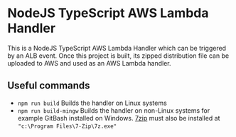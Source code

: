 # NodeJS TypeScript AWS Lambda Handler

This is a NodeJS TypeScript AWS Lambda Handler which can be triggered by an ALB event. Once this project is built, its zipped distribution file can be uploaded to AWS and used as an AWS Lambda handler.

## Useful commands

- `npm run build` Builds the handler on Linux systems
- `npm run build-mingw` Builds the handler on non-Linux systems for example GitBash installed on Windows. [7zip](https://www.7-zip.org/) must also be installed at `"c:\Program Files\7-Zip\7z.exe"`
